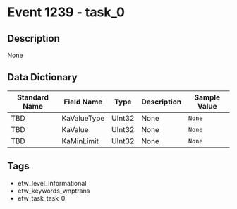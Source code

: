 # Event 1239 - task_0

## Description
None

## Data Dictionary
|Standard Name|Field Name|Type|Description|Sample Value|
|---|---|---|---|---|
|TBD|KaValueType|UInt32|None|`None`|
|TBD|KaValue|UInt32|None|`None`|
|TBD|KaMinLimit|UInt32|None|`None`|

## Tags
* etw_level_Informational
* etw_keywords_wnptrans
* etw_task_task_0